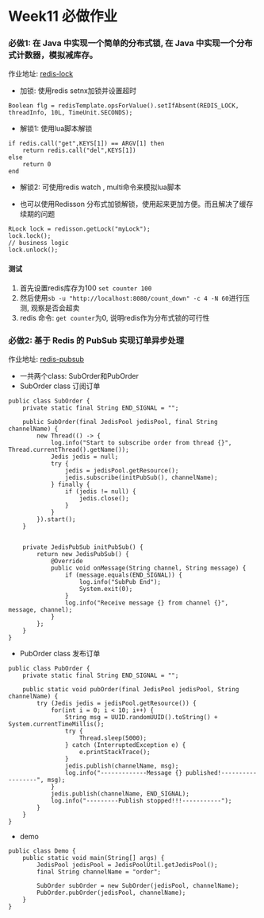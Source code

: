 # Week11 必做作业
### 必做1: 在 Java 中实现一个简单的分布式锁, 在 Java 中实现一个分布式计数器，模拟减库存。
作业地址: [redis-lock](redis-lock)
- 加锁: 使用redis setnx加锁并设置超时
```shell script
Boolean flg = redisTemplate.opsForValue().setIfAbsent(REDIS_LOCK, threadInfo, 10L, TimeUnit.SECONDS);
```
- 解锁1: 使用lua脚本解锁
```shell script
if redis.call("get",KEYS[1]) == ARGV[1] then
    return redis.call("del",KEYS[1])
else
    return 0
end
```

- 解锁2: 可使用redis watch <key>, multi命令来模拟lua脚本

- 也可以使用Redisson 分布式加锁解锁，使用起来更加方便。而且解决了缓存续期的问题
```shell script
RLock lock = redisson.getLock("myLock");
lock.lock();
// business logic
lock.unlock();
```

#### 测试
1. 首先设置redis库存为100 `set counter 100`
2. 然后使用`sb -u "http://localhost:8080/count_down" -c 4 -N 60`进行压测, 观察是否会超卖
3. redis 命令: `get counter`为0, 说明redis作为分布式锁的可行性

### 必做2: 基于 Redis 的 PubSub 实现订单异步处理
作业地址: [redis-pubsub](redis-pubsub)
- 一共两个class: SubOrder和PubOrder
- SubOrder class 订阅订单
```shell script
public class SubOrder {
    private static final String END_SIGNAL = "";

    public SubOrder(final JedisPool jedisPool, final String channelName) {
        new Thread(() -> {
            log.info("Start to subscribe order from thread {}", Thread.currentThread().getName());
            Jedis jedis = null;
            try {
                jedis = jedisPool.getResource();
                jedis.subscribe(initPubSub(), channelName);
            } finally {
                if (jedis != null) {
                    jedis.close();
                }
            }
        }).start();
    }


    private JedisPubSub initPubSub() {
        return new JedisPubSub() {
            @Override
            public void onMessage(String channel, String message) {
                if (message.equals(END_SIGNAL)) {
                    log.info("SubPub End");
                    System.exit(0);
                }
                log.info("Receive message {} from channel {}", message, channel);
            }
        };
    }
}
```
- PubOrder class 发布订单
```shell script
public class PubOrder {
    private static final String END_SIGNAL = "";

    public static void pubOrder(final JedisPool jedisPool, String channelName) {
        try (Jedis jedis = jedisPool.getResource()) {
            for(int i = 0; i < 10; i++) {
                String msg = UUID.randomUUID().toString() + System.currentTimeMillis();
                try {
                    Thread.sleep(5000);
                } catch (InterruptedException e) {
                    e.printStackTrace();
                }
                jedis.publish(channelName, msg);
                log.info("-------------Message {} published!------------------", msg);
            }
            jedis.publish(channelName, END_SIGNAL);
            log.info("---------Publish stopped!!!-----------");
        }
    }
}
```
- demo
```shell script
public class Demo {
    public static void main(String[] args) {
        JedisPool jedisPool = JedisPoolUtil.getJedisPool();
        final String channelName = "order";

        SubOrder subOrder = new SubOrder(jedisPool, channelName);
        PubOrder.pubOrder(jedisPool, channelName);
    }
}
```

